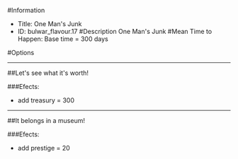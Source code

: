 #Information
 - Title: One Man's Junk
 - ID: bulwar_flavour.17
#Description
One Man's Junk
#Mean Time to Happen:
Base time = 300 days

#Options

___
##Let's see what it's worth!

###Efects:<ul><li>add treasury = 300</li></ul>

___
##It belongs in a museum!

###Efects:<ul><li>add prestige = 20</li></ul>
